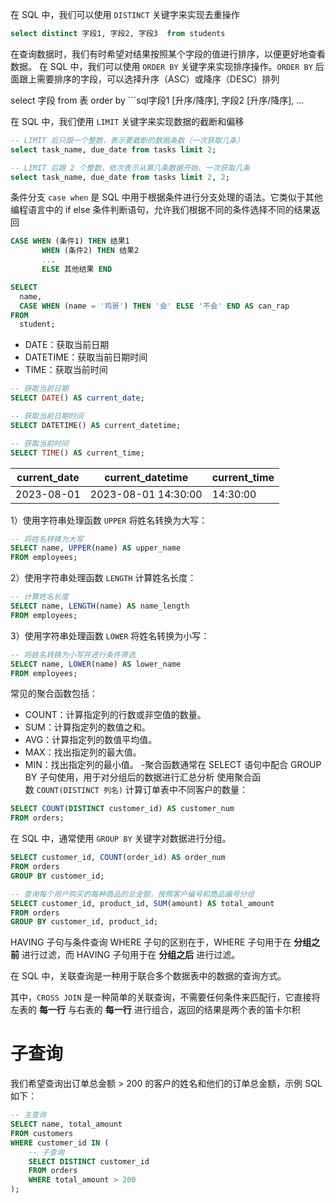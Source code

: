 
在 SQL 中，我们可以使用 `DISTINCT` 关键字来实现去重操作

```sql
select distinct 字段1, 字段2, 字段3  from students
```



在查询数据时，我们有时希望对结果按照某个字段的值进行排序，以便更好地查看数据。
在 SQL 中，我们可以使用 `ORDER BY` 关键字来实现排序操作。`ORDER BY` 后面跟上需要排序的字段，可以选择升序（ASC）或降序（DESC）排列

select 字段 from 表 order by ```sql字段1 [升序/降序], 字段2 [升序/降序], ...


在 SQL 中，我们使用 `LIMIT` 关键字来实现数据的截断和偏移
```sql
-- LIMIT 后只跟一个整数，表示要截断的数据条数（一次获取几条）
select task_name, due_date from tasks limit 2;

-- LIMIT 后跟 2 个整数，依次表示从第几条数据开始、一次获取几条
select task_name, due_date from tasks limit 2, 2;
```

条件分支 `case when` 是 SQL 中用于根据条件进行分支处理的语法。它类似于其他编程语言中的 if else 条件判断语句，允许我们根据不同的条件选择不同的结果返回
```sql
CASE WHEN (条件1) THEN 结果1
	   WHEN (条件2) THEN 结果2
	   ...
	   ELSE 其他结果 END
```
```sql
SELECT
  name,
  CASE WHEN (name = '鸡哥') THEN '会' ELSE '不会' END AS can_rap
FROM
  student;
```

- DATE：获取当前日期
- DATETIME：获取当前日期时间
- TIME：获取当前时间
```sql
-- 获取当前日期
SELECT DATE() AS current_date;

-- 获取当前日期时间
SELECT DATETIME() AS current_datetime;

-- 获取当前时间
SELECT TIME() AS current_time;
```
|current_date|current_datetime|current_time|
|---|---|---|
|2023-08-01|2023-08-01 14:30:00|14:30:00|



1）使用字符串处理函数 `UPPER` 将姓名转换为大写：

```sql
-- 将姓名转换为大写
SELECT name, UPPER(name) AS upper_name
FROM employees;
```

2）使用字符串处理函数 `LENGTH` 计算姓名长度：

```sql
-- 计算姓名长度
SELECT name, LENGTH(name) AS name_length
FROM employees;

```
3）使用字符串处理函数 `LOWER` 将姓名转换为小写：

```sql
-- 将姓名转换为小写并进行条件筛选
SELECT name, LOWER(name) AS lower_name
FROM employees;
```


常见的聚合函数包括：

- COUNT：计算指定列的行数或非空值的数量。
- SUM：计算指定列的数值之和。
- AVG：计算指定列的数值平均值。
- MAX：找出指定列的最大值。
- MIN：找出指定列的最小值。
-聚合函数通常在 SELECT 语句中配合 GROUP BY 子句使用，用于对分组后的数据进行汇总分析
使用聚合函数 `COUNT(DISTINCT 列名)` 计算订单表中不同客户的数量：

```sql
SELECT COUNT(DISTINCT customer_id) AS customer_num
FROM orders;
```

在 SQL 中，通常使用 `GROUP BY` 关键字对数据进行分组。
```sql
SELECT customer_id, COUNT(order_id) AS order_num
FROM orders
GROUP BY customer_id;
```
```sql
-- 查询每个用户购买的每种商品的总金额，按照客户编号和商品编号分组
SELECT customer_id, product_id, SUM(amount) AS total_amount
FROM orders
GROUP BY customer_id, product_id;
```

HAVING 子句与条件查询 WHERE 子句的区别在于，WHERE 子句用于在 **分组之前** 进行过滤，而 HAVING 子句用于在 **分组之后** 进行过滤。

在 SQL 中，关联查询是一种用于联合多个数据表中的数据的查询方式。

其中，`CROSS JOIN` 是一种简单的关联查询，不需要任何条件来匹配行，它直接将左表的 **每一行** 与右表的 **每一行** 进行组合，返回的结果是两个表的笛卡尔积




# 子查询
我们希望查询出订单总金额 > 200 的客户的姓名和他们的订单总金额，示例 SQL 如下：

```sql
-- 主查询
SELECT name, total_amount
FROM customers
WHERE customer_id IN (
    -- 子查询
    SELECT DISTINCT customer_id
    FROM orders
    WHERE total_amount > 200
);
```